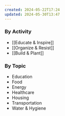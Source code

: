 ```yaml
---
created: 2024-05-22T17:24
updated: 2024-05-30T13:47
---
```

### By Activity
- [[Educate & Inspire]]
- [[Organize & Resist]]
- [[Build & Plant]]

### By Topic
- Education
- Food
- Energy
- Healthcare
- Housing
- Transportation
- Water & Hygiene
